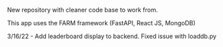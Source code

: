 New repository with cleaner code base to work from.

This app uses the FARM framework (FastAPI, React JS, MongoDB)

3/16/22 - Add leaderboard display to backend. Fixed issue with loaddb.py
